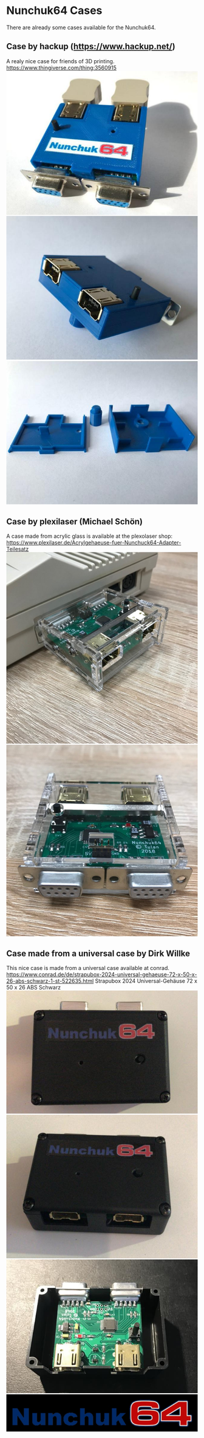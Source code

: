 Nunchuk64 Cases
==============

There are already some cases available for the Nunchuk64.

Case by hackup (https://www.hackup.net/)
----------------------------------------
A realy nice case for friends of 3D printing.
https://www.thingiverse.com/thing:3560915
![3d_1](3d_print_1.jpg)
![3d_2](3d_print_2.jpg)
![3d_3](3d_print_3.jpg)

Case by plexilaser (Michael Schön)
----------------------------------
A case made from acrylic glass is available at the plexolaser shop:
https://www.plexilaser.de/Acrylgehaeuse-fuer-Nunchuck64-Adapter-Teilesatz
![plexi_1](plexi_1.jpg)
![plexi_2](plexi_2.jpg)

Case made from a universal case by Dirk Willke
----------------------------------------------
This nice case is made from a universal case available at conrad.
https://www.conrad.de/de/strapubox-2024-universal-gehaeuse-72-x-50-x-26-abs-schwarz-1-st-522635.html
Strapubox 2024 Universal-Gehäuse 72 x 50 x 26 ABS Schwarz
![Picture1](case_1.jpg)
![Picture2](case_2.jpg)
![Picture3](case_3.jpg)
![Logo](logo.jpg)

